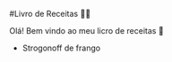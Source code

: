 #Livro de Receitas :man_cook:

Olá! Bem vindo ao meu licro de receitas :wave:
 - Strogonoff de frango
